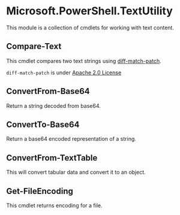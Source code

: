 # Microsoft.PowerShell.TextUtility

This module is a collection of cmdlets for working with text content.

## Compare-Text

This cmdlet compares two text strings using [diff-match-patch](https://github.com/google/diff-match-patch).

`diff-match-patch` is under [Apache 2.0 License](https://github.com/google/diff-match-patch/blob/master/LICENSE)

## ConvertFrom-Base64

Return a string decoded from base64.

## ConvertTo-Base64

Return a base64 encoded representation of a string.

## ConvertFrom-TextTable

This will convert tabular data and convert it to an object.

## Get-FileEncoding

This cmdlet returns encoding for a file.
